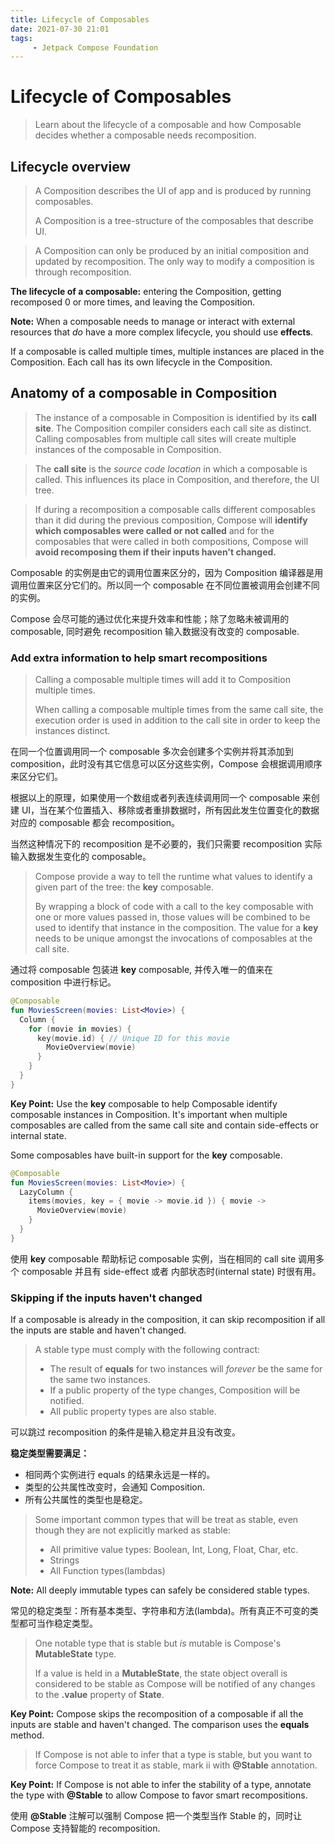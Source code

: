 ```yaml
---
title: Lifecycle of Composables
date: 2021-07-30 21:01
tags: 
     - Jetpack Compose Foundation
---
```


# Lifecycle of Composables

> Learn about the lifecycle of a composable and how Composable decides whether a composable needs recomposition.

## Lifecycle overview

> A Composition describes the UI of app and is produced by running composables.
>
> A Composition is a tree-structure of the composables that describe UI.

> A Composition can only be produced by an initial composition and updated by recomposition. The only way to modify a composition is through recomposition.

 **The lifecycle of a composable:** entering the Composition, getting recomposed 0 or more times, and leaving the Composition.

**Note:** When a composable needs to manage or interact with external resources that *do* have a more complex lifecycle, you should use **effects**.

If a composable is called multiple times, multiple instances are placed in the Composition. Each call has its own lifecycle in the Composition.

## Anatomy of a composable in Composition

> The instance of a composable in Composition is identified by its **call site**. The Composition compiler considers each call site as distinct. Calling composables from multiple call sites will create multiple instances of the composable in Composition.

> The **call site** is the *source code location* in which a composable is called. This influences its place in Composition, and therefore, the UI tree.

> If during a recomposition a composable calls different composables than it did during the previous composition, Compose will **identify which composables were called or not called** and for the composables that were called in both compositions, Compose will **avoid recomposing them if their inputs haven't changed.**

Composable 的实例是由它的调用位置来区分的，因为 Composition 编译器是用调用位置来区分它们的。所以同一个 composable 在不同位置被调用会创建不同的实例。

Compose 会尽可能的通过优化来提升效率和性能；除了忽略未被调用的 composable, 同时避免 recomposition 输入数据没有改变的 composable.

### Add extra information to help smart recompositions

> Calling a composable multiple times will add it to Composition multiple times.
>
> When calling a composable multiple times from the same call site, the execution order is used in addition to the call site in order to keep the instances distinct.

在同一个位置调用同一个 composable 多次会创建多个实例并将其添加到 composition，此时没有其它信息可以区分这些实例，Compose 会根据调用顺序来区分它们。

根据以上的原理，如果使用一个数组或者列表连续调用同一个 composable 来创建 UI，当在某个位置插入、移除或者重排数据时，所有因此发生位置变化的数据对应的 composable 都会 recomposition。

当然这种情况下的 recomposition 是不必要的，我们只需要 recomposition 实际输入数据发生变化的 composable。

> Compose provide a way to tell the runtime what values to identify a given part of the tree: the **key** composable.
>
> By wrapping a block of code with a call to the key composable with one or more values passed in, those values will be combined to be used to identify that instance in the composition. The value for a **key** needs to be unique amongst the invocations of composables at the call site.

通过将 composable 包装进 **key** composable, 并传入唯一的值来在 composition 中进行标记。

```kotlin
@Composable
fun MoviesScreen(movies: List<Movie>) {
  Column {
    for (movie in movies) {
      key(movie.id) { // Unique ID for this movie
        MovieOverview(movie)
      }
    }
  }
}
```

**Key Point:** Use the **key** composable to help Composable identify composable instances in Composition. It's important when multiple composables are called from the same call site and contain side-effects or internal state.

Some composables have built-in support for the **key** composable. 

```kotlin
@Composable
fun MoviesScreen(movies: List<Movie>) {
  LazyColumn {
    items(movies, key = { movie -> movie.id }) { movie ->
      MovieOverview(movie)
    }
  }
}
```

使用 **key** composable 帮助标记 composable 实例，当在相同的 call site 调用多个 composable 并且有 side-effect 或者 内部状态时(internal state) 时很有用。

### Skipping if the inputs haven't changed

If a composable is already in the composition, it can skip recomposition if all the inputs are stable and haven't changed.

> A stable type must comply with the following contract:
>
> - The result of **equals** for two instances will *forever* be the same for the same two instances.
> - If a public property of the type changes, Composition will be notified. 
> - All public property types are also stable.

可以跳过 recomposition 的条件是输入稳定并且没有改变。

**稳定类型需要满足：**

- 相同两个实例进行 equals 的结果永远是一样的。
- 类型的公共属性改变时，会通知 Composition.
- 所有公共属性的类型也是稳定。

> Some important common types that will be treat as stable, even though they are not explicitly marked as stable:
>
> - All primitive value types: Boolean, Int, Long, Float, Char, etc.
> - Strings
> - All Function types(lambdas)

**Note:** All deeply immutable types can safely be considered stable types.

常见的稳定类型：所有基本类型、字符串和方法(lambda)。所有真正不可变的类型都可当作稳定类型。

> One notable type that is stable but *is* mutable is Compose's **MutableState** type.
>
> If a value is held in a **MutableState**, the state object overall is considered to be stable as Compose will be notified of any changes to the **.value** property of **State**.

**Key Point:** Compose skips the recomposition of a composable if all the inputs are stable and haven't changed. The comparison uses the **equals** method.

> If Compose is not able to infer that a type is stable, but you want to force Compose to treat it as stable, mark ii with **@Stable** annotation.

**Key Point:** If Compose is not able to infer the stability of a type, annotate the type with **@Stable** to allow Compose to favor smart recompositions.

使用 **@Stable** 注解可以强制 Compose 把一个类型当作 Stable 的，同时让 Compose 支持智能的 recomposition.